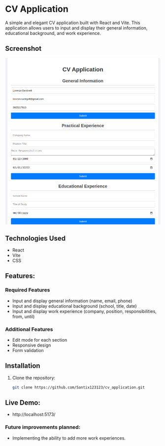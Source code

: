 # CV Application

A simple and elegant CV application built with React and Vite. This application allows users to input and display their general information, educational background, and work experience.

## Screenshot
![CV Application Screenshot](./CV-Application.png)

## Technologies Used
- React
- Vite
- CSS

## Features:
### Required Features
- Input and display general information (name, email, phone)
- Input and display educational background (school, title, date)
- Input and display work experience (company, position, responsibilities, from, until)

### Additional Features
- Edit mode for each section
- Responsive design
- Form validation

## Installation
1. Clone the repository:
   ```sh
   git clone https://github.com/Santix123123/cv_application.git
   ```

## Live Demo:
- http://localhost:5173/

### Future improvements planned:
- Implementing the ability to add more work experiences.